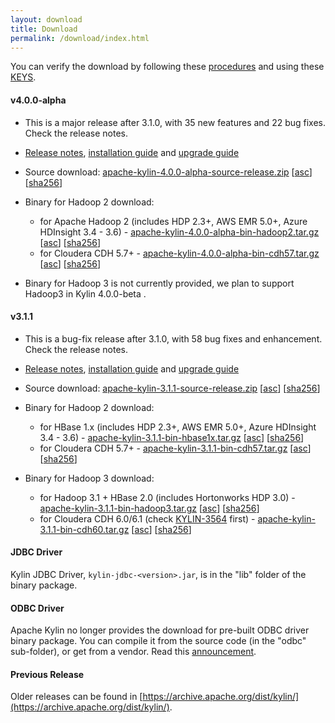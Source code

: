 ```yaml
---
layout: download
title: Download
permalink: /download/index.html
---
```


You can verify the download by following these [procedures](https://www.apache.org/info/verification.html) and using these [KEYS](https://www.apache.org/dist/kylin/KEYS).

#### v4.0.0-alpha
- This is a major release after 3.1.0, with 35 new features and 22 bug fixes. Check the release notes.
- [Release notes](/docs/release_notes.html), [installation guide](/docs/install/index.html) and [upgrade guide](https://cwiki.apache.org/confluence/display/KYLIN/How+to+upgrade+for+Kylin+4.0.0-alpha)
- Source download: [apache-kylin-4.0.0-alpha-source-release.zip](https://www.apache.org/dyn/closer.cgi/kylin/apache-kylin-4.0.0-alpha/apache-kylin-4.0.0-alpha-source-release.zip) \[[asc](https://www.apache.org/dist/kylin/apache-kylin-4.0.0-alpha/apache-kylin-4.0.0-alpha-source-release.zip.asc)\] \[[sha256](https://www.apache.org/dist/kylin/apache-kylin-4.0.0-alpha/apache-kylin-4.0.0-alpha-source-release.zip.sha256)\]
- Binary for Hadoop 2 download:
  - for Apache Hadoop 2 (includes HDP 2.3+, AWS EMR 5.0+, Azure HDInsight 3.4 - 3.6) - [apache-kylin-4.0.0-alpha-bin-hadoop2.tar.gz](https://www.apache.org/dyn/closer.cgi/kylin/apache-kylin-4.0.0-alpha/apache-kylin-4.0.0-alpha-bin-hadoop2.tar.gz) \[[asc](https://www.apache.org/dist/kylin/apache-kylin-4.0.0-alpha/apache-kylin-4.0.0-alpha-bin-hadoop2.tar.gz.asc)\] \[[sha256](https://www.apache.org/dist/kylin/apache-kylin-4.0.0-alpha/apache-kylin-4.0.0-alpha-bin-hadoop2.tar.gz.sha256)\]
  - for Cloudera CDH 5.7+ - [apache-kylin-4.0.0-alpha-bin-cdh57.tar.gz](https://www.apache.org/dyn/closer.cgi/kylin/apache-kylin-4.0.0-alpha/apache-kylin-4.0.0-alpha-bin-cdh57.tar.gz) \[[asc](https://www.apache.org/dist/kylin/apache-kylin-4.0.0-alpha/apache-kylin-4.0.0-alpha-bin-cdh57.tar.gz.asc)\] \[[sha256](https://www.apache.org/dist/kylin/apache-kylin-4.0.0-alpha/apache-kylin-4.0.0-alpha-bin-cdh57.tar.gz.sha256)\]

- Binary for Hadoop 3 is not currently provided, we plan to support Hadoop3 in Kylin 4.0.0-beta .
  
#### v3.1.1
- This is a bug-fix release after 3.1.0, with 58 bug fixes and enhancement. Check the release notes.
- [Release notes](/docs/release_notes.html), [installation guide](/docs/install/index.html) and [upgrade guide](/docs/howto/howto_upgrade.html)
- Source download: [apache-kylin-3.1.1-source-release.zip](https://www.apache.org/dyn/closer.cgi/kylin/apache-kylin-3.1.1/apache-kylin-3.1.1-source-release.zip) \[[asc](https://www.apache.org/dist/kylin/apache-kylin-3.1.1/apache-kylin-3.1.1-source-release.zip.asc)\] \[[sha256](https://www.apache.org/dist/kylin/apache-kylin-3.1.1/apache-kylin-3.1.1-source-release.zip.sha256)\]
- Binary for Hadoop 2 download:
  - for HBase 1.x (includes HDP 2.3+, AWS EMR 5.0+, Azure HDInsight 3.4 - 3.6) - [apache-kylin-3.1.1-bin-hbase1x.tar.gz](https://www.apache.org/dyn/closer.cgi/kylin/apache-kylin-3.1.1/apache-kylin-3.1.1-bin-hbase1x.tar.gz) \[[asc](https://www.apache.org/dist/kylin/apache-kylin-3.1.1/apache-kylin-3.1.1-bin-hbase1x.tar.gz.asc)\] \[[sha256](https://www.apache.org/dist/kylin/apache-kylin-3.1.1/apache-kylin-3.1.1-bin-hbase1x.tar.gz.sha256)\]
  - for Cloudera CDH 5.7+ - [apache-kylin-3.1.1-bin-cdh57.tar.gz](https://www.apache.org/dyn/closer.cgi/kylin/apache-kylin-3.1.1/apache-kylin-3.1.1-bin-cdh57.tar.gz) \[[asc](https://www.apache.org/dist/kylin/apache-kylin-3.1.1/apache-kylin-3.1.1-bin-cdh57.tar.gz.asc)\] \[[sha256](https://www.apache.org/dist/kylin/apache-kylin-3.1.1/apache-kylin-3.1.1-bin-cdh57.tar.gz.sha256)\]

- Binary for Hadoop 3 download:
  - for Hadoop 3.1 + HBase 2.0 (includes Hortonworks HDP 3.0) - [apache-kylin-3.1.1-bin-hadoop3.tar.gz](https://www.apache.org/dyn/closer.cgi/kylin/apache-kylin-3.1.1/apache-kylin-3.1.1-bin-hadoop3.tar.gz) \[[asc](https://www.apache.org/dist/kylin/apache-kylin-3.1.1/apache-kylin-3.1.1-bin-hadoop3.tar.gz.asc)\] \[[sha256](https://www.apache.org/dist/kylin/apache-kylin-3.1.1/apache-kylin-3.1.1-bin-hadoop3.tar.gz.sha256)\]
  - for Cloudera CDH 6.0/6.1 (check [KYLIN-3564](https://issues.apache.org/jira/browse/KYLIN-3564) first) - [apache-kylin-3.1.1-bin-cdh60.tar.gz](https://www.apache.org/dyn/closer.cgi/kylin/apache-kylin-3.1.1/apache-kylin-3.1.1-bin-cdh60.tar.gz) \[[asc](https://www.apache.org/dist/kylin/apache-kylin-3.1.1/apache-kylin-3.1.1-bin-cdh60.tar.gz.asc)\] \[[sha256](https://www.apache.org/dist/kylin/apache-kylin-3.1.1/apache-kylin-3.1.1-bin-cdh60.tar.gz.sha256)\]

#### JDBC Driver

Kylin JDBC Driver, `kylin-jdbc-<version>.jar`, is in the "lib" folder of the binary package.

#### ODBC Driver

Apache Kylin no longer provides the download for pre-built ODBC driver binary package. You can compile it from the source code (in the "odbc" sub-folder), or get from a vendor. Read this [announcement](http://apache-kylin.74782.x6.nabble.com/Kylin-ODBC-driver-is-removed-from-download-page-td12928.html).

#### Previous Release

Older releases can be found in [https://archive.apache.org/dist/kylin/](https://archive.apache.org/dist/kylin/).

